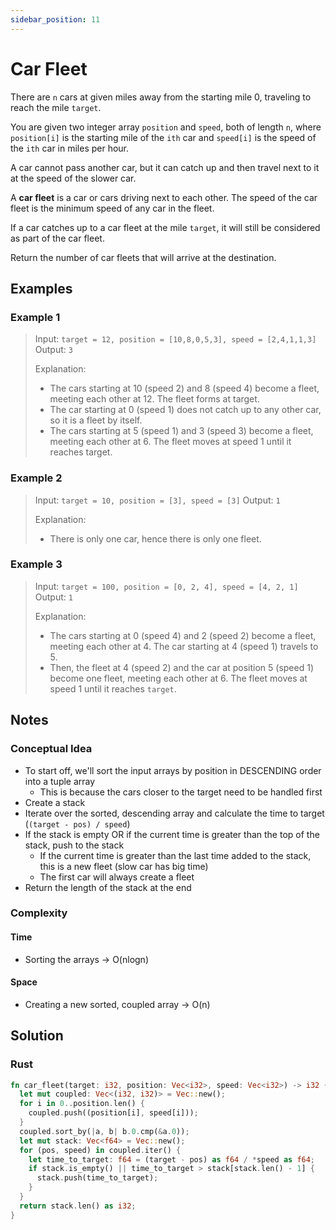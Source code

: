 ```yaml
---
sidebar_position: 11
---
```


# Car Fleet
There are `n` cars at given miles away from the starting mile 0, traveling to reach the mile `target`.

You are given two integer array `position` and `speed`, both of length `n`, where `position[i]` is the starting mile of the `ith` car and `speed[i]` is the speed of the `ith` car in miles per hour.

A car cannot pass another car, but it can catch up and then travel next to it at the speed of the slower car.

A **car fleet** is a car or cars driving next to each other. The speed of the car fleet is the minimum speed of any car in the fleet.

If a car catches up to a car fleet at the mile `target`, it will still be considered as part of the car fleet.

Return the number of car fleets that will arrive at the destination.

## Examples
### Example 1
> Input: `target = 12, position = [10,8,0,5,3], speed = [2,4,1,1,3]` 
> Output: `3` 
>
> Explanation: 
>  - The cars starting at 10 (speed 2) and 8 (speed 4) become a fleet, meeting each other at 12. The fleet forms at target.
>  - The car starting at 0 (speed 1) does not catch up to any other car, so it is a fleet by itself.
>  - The cars starting at 5 (speed 1) and 3 (speed 3) become a fleet, meeting each other at 6. The fleet moves at speed 1 until it reaches target.

### Example 2
> Input: `target = 10, position = [3], speed = [3]` 
> Output: `1` 
>
> Explanation: 
>  - There is only one car, hence there is only one fleet.

### Example 3
> Input: `target = 100, position = [0, 2, 4], speed = [4, 2, 1]` 
> Output: `1` 
>
> Explanation: 
>  - The cars starting at 0 (speed 4) and 2 (speed 2) become a fleet, meeting each other at 4. The car starting at 4 (speed 1) travels to 5.
>  - Then, the fleet at 4 (speed 2) and the car at position 5 (speed 1) become one fleet, meeting each other at 6. The fleet moves at speed 1 until it reaches `target`.

## Notes
### Conceptual Idea
- To start off, we'll sort the input arrays by position in DESCENDING order into a tuple array
  + This is because the cars closer to the target need to be handled first
- Create a stack
- Iterate over the sorted, descending array and calculate the time to target (`(target - pos) / speed`)
- If the stack is empty OR if the current time is greater than the top of the stack, push to the stack
  + If the current time is greater than the last time added to the stack, this is a new fleet (slow car has big time)
  + The first car will always create a fleet
- Return the length of the stack at the end

### Complexity
#### Time
- Sorting the arrays -> O(nlogn)

#### Space
- Creating a new sorted, coupled array -> O(n)

## Solution
### Rust
```rust
fn car_fleet(target: i32, position: Vec<i32>, speed: Vec<i32>) -> i32 {
  let mut coupled: Vec<(i32, i32)> = Vec::new();
  for i in 0..position.len() {
    coupled.push((position[i], speed[i]));
  }
  coupled.sort_by(|a, b| b.0.cmp(&a.0));
  let mut stack: Vec<f64> = Vec::new();
  for (pos, speed) in coupled.iter() {
    let time_to_target: f64 = (target - pos) as f64 / *speed as f64;
    if stack.is_empty() || time_to_target > stack[stack.len() - 1] {
      stack.push(time_to_target);
    }
  }
  return stack.len() as i32; 
}
```